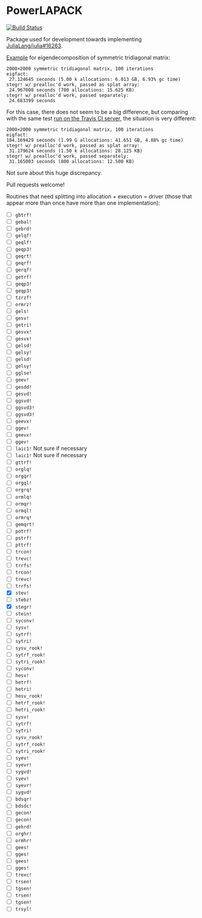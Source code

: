 # PowerLAPACK

[![Build Status](https://travis-ci.org/jagot/PowerLAPACK.jl.svg?branch=master)](https://travis-ci.org/jagot/PowerLAPACK.jl)

Package used for development towards implementing [JuliaLang/julia#16263](https://github.com/JuliaLang/julia/issues/16263).

[Example](/test/test_stegr.jl) for eigendecomposition of symmetric tridiagonal matrix:
```
2000×2000 symmetric tridiagonal matrix, 100 iterations
eigfact:
 27.124645 seconds (5.00 k allocations: 6.013 GB, 6.93% gc time)
stegr! w/ prealloc'd work, passed as splat array:
 24.967008 seconds (700 allocations: 15.625 KB)
stegr! w/ prealloc'd work, passed separately:
 24.683399 seconds
```
For this case, there does not seem to be a big difference, but comparing with the same test [run on the Travis CI server](https://travis-ci.org/jagot/PowerLAPACK.jl/jobs/128833162), the situation is very different:
```
2000×2000 symmetric tridiagonal matrix, 100 iterations
eigfact:
184.169429 seconds (1.99 G allocations: 41.651 GB, 4.88% gc time)
stegr! w/ prealloc'd work, passed as splat array:
 31.179624 seconds (1.50 k allocations: 28.125 KB)
stegr! w/ prealloc'd work, passed separately:
 31.165003 seconds (800 allocations: 12.500 KB)
```
Not sure about this huge discrepancy.

Pull requests welcome!

Routines that need splitting into allocation + execution = driver (those that appear more than once have more than one implementation):

- [ ] `gbtrf!`
- [ ] `gebal!`
- [ ] `gebrd!`
- [ ] `gelqf!`
- [ ] `geqlf!`
- [ ] `geqp3!`
- [ ] `geqrt!`
- [ ] `geqrf!`
- [ ] `gerqf!`
- [ ] `getrf!`
- [ ] `geqp3!`
- [ ] `geqp3!`
- [ ] `tzrzf!`
- [ ] `ormrz!`
- [ ] `gels!`
- [ ] `gesv!`
- [ ] `getri!`
- [ ] `gesvx!`
- [ ] `gesvx!`
- [ ] `gelsd!`
- [ ] `gelsy!`
- [ ] `gelsd!`
- [ ] `gelsy!`
- [ ] `gglse!`
- [ ] `geev!`
- [ ] `gesdd!`
- [ ] `gesvd!`
- [ ] `ggsvd!`
- [ ] `ggsvd3!`
- [ ] `ggsvd3!`
- [ ] `geevx!`
- [ ] `ggev!`
- [ ] `geevx!`
- [ ] `ggev!`
- [ ] `laic1!` Not sure if necessary
- [ ] `laic1!` Not sure if necessary
- [ ] `gttrf!`
- [ ] `orglq!`
- [ ] `orgqr!`
- [ ] `orgql!`
- [ ] `orgrq!`
- [ ] `ormlq!`
- [ ] `ormqr!`
- [ ] `ormql!`
- [ ] `ormrq!`
- [ ] `gemqrt!`
- [ ] `potrf!`
- [ ] `pstrf!`
- [ ] `pttrf!`
- [ ] `trcon!`
- [ ] `trevc!`
- [ ] `trrfs!`
- [ ] `trcon!`
- [ ] `trevc!`
- [ ] `trrfs!`
- [x] `stev!`
- [ ] `stebz!`
- [x] `stegr!`
- [ ] `stein!`
- [ ] `syconv!`
- [ ] `sysv!`
- [ ] `sytrf!`
- [ ] `sytri!`
- [ ] `sysv_rook!`
- [ ] `sytrf_rook!`
- [ ] `sytri_rook!`
- [ ] `syconv!`
- [ ] `hesv!`
- [ ] `hetrf!`
- [ ] `hetri!`
- [ ] `hesv_rook!`
- [ ] `hetrf_rook!`
- [ ] `hetri_rook!`
- [ ] `sysv!`
- [ ] `sytrf!`
- [ ] `sytri!`
- [ ] `sysv_rook!`
- [ ] `sytrf_rook!`
- [ ] `sytri_rook!`
- [ ] `syev!`
- [ ] `syevr!`
- [ ] `sygvd!`
- [ ] `syev!`
- [ ] `syevr!`
- [ ] `sygvd!`
- [ ] `bdsqr!`
- [ ] `bdsdc!`
- [ ] `gecon!`
- [ ] `gecon!`
- [ ] `gehrd!`
- [ ] `orghr!`
- [ ] `ormhr!`
- [ ] `gees!`
- [ ] `gges!`
- [ ] `gees!`
- [ ] `gges!`
- [ ] `trexc!`
- [ ] `trsen!`
- [ ] `tgsen!`
- [ ] `trsen!`
- [ ] `tgsen!`
- [ ] `trsyl!`
